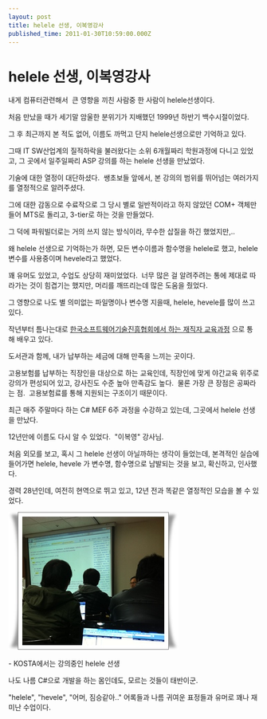```yaml
---
layout: post
title: helele 선생, 이복영강사
published_time: 2011-01-30T10:59:00.000Z
---
```


# helele 선생, 이복영강사


내게 컴퓨터관련해서  큰 영향을 끼친 사람중 한 사람이 helele선생이다.

처음 만났을 때가 세기말 암울한 분위기가 지배했던 1999년 하반기 백수시절이었다.

그 후 최근까지 본 적도 없어, 이름도 까먹고 단지 helele선생으로만 기억하고 있다.

그때 IT SW산업계의 질적하락을 불러왔다는 소위 6개월짜리 학원과정에 다니고 있었고, 그 곳에서 일주일짜리 ASP 강의를 하는 helele 선생을 만났었다.

기술에 대한 열정이 대단하셨다.  쌩초보들 앞에서, 본 강의의 범위를 뛰어넘는 여러가지를 열정적으로 알려주셨다.

그에 대한 감동으로 수료작으로 그 당시 별로 일반적이라고 하지 않았던 COM+ 객체만들어 MTS로 돌리고, 3-tier로 하는 것을 만들었다.

그 덕에 파워빌더로는 거의 쓰지 않는 방식이라, 무수한 삽질을 하긴 했었지만,..

왜 helele 선생으로 기억하는가 하면, 모든 변수이름과 함수명을 helele로 했고, helele 변수를 사용중이며 hevele라고 했었다.

꽤 유머도 있었고, 수업도 상당히 재미었었다.  너무 많은 걸 알려주려는 통에 제대로 따라가는 것이 힘겹기는 했지만, 머리를 깨뜨리는데 많은 도움을 줬었다.

그 영향으로 나도 별 의미없는 파일명이나 변수명 지을때, helele, hevele를 많이 쓰고 있다.

작년부터 틈나는대로 [한국소프트웨어기술진흥협회에서 하는 재직자 교육과정](http://edu.kosta.or.kr/index) 으로 통해 배우고 있다.

도서관과 함께, 내가 납부하는 세금에 대해 만족을 느끼는 곳이다.

고용보험를 납부하는 직장인을 대상으로 하는 교육인데, 직장인에 맞게 야간교육 위주로 강의가 편성되어 있고, 강사진도 수준 높아 만족감도 높다.  물론 가장 큰 장점은 공짜라는 점.  고용보험료를 통해 지원되는 구조이기 때문이다.

최근 매주 주말마다 하는 C# MEF 6주 과정을 수강하고 있는데, 그곳에서 helele 선생을 만났다.

12년만에 이름도 다시 알 수 있었다.  "이복영" 강사님.

처음 외모를 보고, 혹시 그 helele 선생이 아닐까하는 생각이 들었는데, 본격적인 실습에 들어가면 helele, hevele 가 변수명, 함수명으로 남발되는 것을 보고, 확신하고, 인사했다.

경력 28년인데, 여전히 현역으로 뛰고 있고, 12년 전과 똑같은 열정적인 모습을 볼 수 있었다.

![](../pds/201101/30/80/a0109780_4d44bef320277.jpg)

\- KOSTA에서는 강의중인 helele 선생

나도 나름 C#으로 개발을 하는 몸인데도, 모르는 것들이 태반이군.

"helele", "hevele", "어머, 짐승같아.." 어록들과 나름 귀여운 표정들과 유머로 꽤나 재미난 수업이다.

